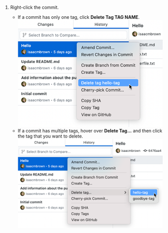 1. Right-click the commit.

    - If a commit has only one tag, click **Delete Tag TAG NAME**.
  ![Screenshot of a list of commits in the "History" tab. Next to a commit, in a context menu, the cursor hovers over an option labeled "Delete tag hello-tag".](/assets/images/help/desktop/select-delete-tag.png)
    - If a commit has multiple tags, hover over **Delete Tag...** and then click the tag that you want to delete.
  ![Screenshot of a context menu in the "History" tab. Next to "Delete tag", a second menu is expanded, and the cursor hovers over an option labeled "hello-tag".](/assets/images/help/desktop/delete-tag-multiple.png)
